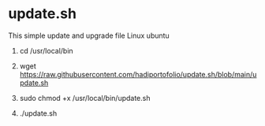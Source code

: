 # update.sh
This simple update and upgrade file Linux ubuntu

1. cd /usr/local/bin

2. wget https://raw.githubusercontent.com/hadiportofolio/update.sh/blob/main/update.sh

3. sudo chmod +x /usr/local/bin/update.sh

4. ./update.sh
